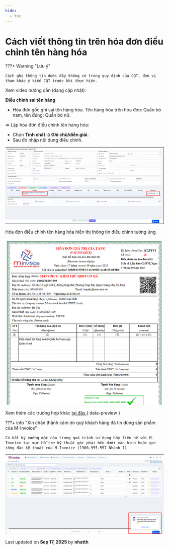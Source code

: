 ```yaml
---
hide:
  - toc
---
```


# **Cách viết thông tin trên hóa đơn điều chỉnh tên hàng hóa**

???+ Warning "Lưu ý"

    Cách ghi thông tin dưới đây không có trong quy định của CQT, đơn vị tham khảo ý kiến CQT trước khi thực hiện.

Xem video hướng dẫn (đang cập nhật):

**Điều chỉnh sai tên hàng**

- Hóa đơn gốc ghi sai tên hàng hóa. Tên hàng hóa trên hóa đơn: Quần bò nam, tên đúng: Quần bò nữ.

=> Lập hóa đơn điều chỉnh tên hàng hóa:

- Chọn **Tính chất** là **Ghi chú/diễn giải.**
- Sau đó nhập nội dung điều chỉnh.

![Hình 1](../../assets/images/xu-ly-sai-sot/v2-dieu-chinh-ten-hang-hoa-1.png "Hãy bấm vào để xem rõ hơn")

Hóa đơn điều chỉnh tên hàng hóa hiển thị thông tin điều chỉnh tương ứng.

![Hình 1](../../assets/images/xu-ly-sai-sot/v2-dieu-chinh-ten-hang-hoa-2.png "Hãy bấm vào để xem rõ hơn")

Xem thêm các trường hợp khác [tại đây.](../dieu-chinh-hoa-don#attribute-lists){ data-preview }

???+ info "Xin chân thành cảm ơn quý khách hàng đã tin dùng sản phẩm của M-Invoice"

    Có bất kỳ vướng mắc nào trong quá trình sử dụng hãy liên hệ với M-Invoice tại mục Hỗ trợ kỹ thuật góc phải bên dưới màn hình hoặc gọi tổng đài kỹ thuật của M-Invoice (1900.955.557 Nhánh 1)

![Hình 5](../../assets/images/invoice2/hotro.png "Hãy bấm vào để xem rõ hơn")

<div class="last-updated">Last updated on <strong>Sep 17, 2025</strong> by <strong>nhatth</strong></div>
